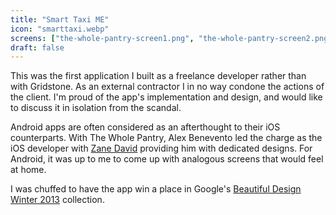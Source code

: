```yaml
---
title: "Smart Taxi ME"
icon: "smarttaxi.webp"
screens: ["the-whole-pantry-screen1.png", "the-whole-pantry-screen2.png"]
draft: false
---
```


This was the first application I built as a freelance developer rather than with
Gridstone. As an external contractor I in no way condone the actions of the client.
I'm proud of the app's implementation and design, and would like to discuss it in
isolation from the scandal.

Android apps are often considered as an afterthought to their iOS counterparts. With
The Whole Pantry, Alex Benevento led the charge as the iOS developer with
[Zane David](https://dribbble.com/zane_david) providing him with dedicated designs.
For Android, it was up to me to come up with analogous screens that would feel at
home.

I was chuffed to have the app win a place in Google's [Beautiful Design Winter 2013](https://play.google.com/store/apps/collection/promotion_3000235_beautiful_apps) collection.
